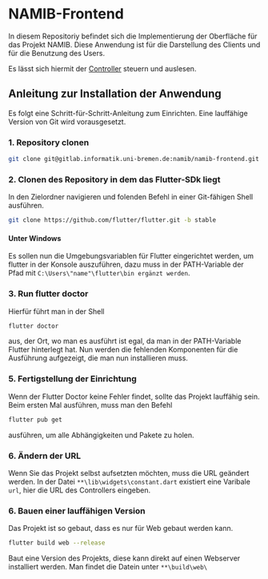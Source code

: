 # NAMIB-Frontend 

In diesem Repositoriy befindet sich die Implementierung der Oberfläche für das Projekt NAMIB. 
Diese Anwendung ist für die Darstellung des Clients und für die Benutzung des Users.

Es lässt sich hiermit der [Controller](https://gitlab.informatik.uni-bremen.de/namib/mud-controller-enforcer/namib_mud_controller)
steuern und auslesen. 



## Anleitung zur Installation der Anwendung 
Es folgt eine Schritt-für-Schritt-Anleitung zum Einrichten. Eine lauffähige Version von Git wird 
vorausgesetzt. 

### 1. Repository clonen 
```bash
git clone git@gitlab.informatik.uni-bremen.de:namib/namib-frontend.git
```
### 2. Clonen des Repository in dem das Flutter-SDk liegt
In den Zielordner navigieren und folenden Befehl in einer Git-fähigen Shell ausführen.

```bash
git clone https://github.com/flutter/flutter.git -b stable
```

#### Unter Windows
Es sollen nun die Umgebungsvariablen für Flutter eingerichtet werden, um flutter in der Konsole auszuführen, 
dazu muss in der PATH-Variable 
der Pfad mit ```C:\Users\"name"\flutter\bin ergänzt werden```. 

### 3. Run flutter doctor

Hierfür führt man in der Shell
```bash
flutter doctor
```
aus, der Ort, wo man es ausführt ist egal, da man in der PATH-Variable Flutter hinterlegt hat. Nun werden die fehlenden Komponenten für die Ausführung 
aufgezeigt, die man nun installieren muss.

### 5. Fertigstellung der Einrichtung

Wenn der Flutter Doctor keine Fehler findet, sollte das Projekt lauffähig sein. Beim ersten Mal ausführen,
muss man den Befehl
```bash
flutter pub get
```
ausführen, um alle Abhängigkeiten und Pakete zu holen.

### 6. Ändern der URL

Wenn Sie das Projekt selbst aufsetzten möchten, muss die URL geändert werden. In der Datei ```**\lib\widgets\constant.dart``` existiert eine Varibale ```url```, hier die URL des Controllers eingeben.


### 6. Bauen einer lauffähigen Version

Das Projekt ist so gebaut, dass es nur für Web gebaut werden kann. 
```bash
flutter build web --release
```
Baut eine Version des Projekts, diese kann direkt auf einen Webserver installiert werden.
Man findet die Datein unter ```**\build\web\```


